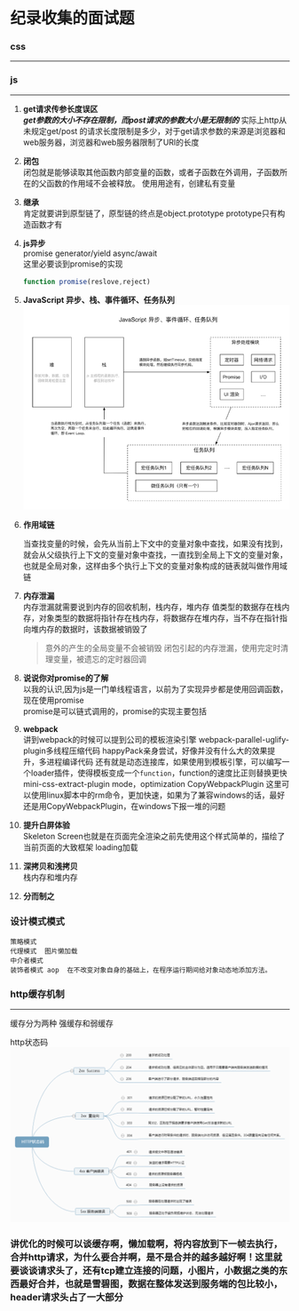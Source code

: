 # 纪录收集的面试题


### css
-----


### js
-----
1. **get请求传参长度误区**  
   ***get参数的大小不存在限制，而post请求的参数大小是无限制的***
   实际上http从未规定get/post 的请求长度限制是多少，对于get请求参数的来源是浏览器和web服务器，浏览器和web服务器限制了URl的长度
2. **闭包**  
    闭包就是能够读取其他函数内部变量的函数，或者子函数在外调用，子函数所在的父函数的作用域不会被释放。
    使用用途有，创建私有变量
3. **继承**  
    肯定就要讲到原型链了，原型链的终点是object.prototype prototype只有构造函数才有
4. **js异步**  
    promise generator/yield async/await   
    这里必要谈到promise的实现
    ```js
    function promise(reslove,reject)
    ```
5. **JavaScript 异步、栈、事件循环、任务队列**
    ![队列](./1.png)
6. **作用域链**

    当查找变量的时候，会先从当前上下文中的变量对象中查找，如果没有找到，就会从父级执行上下文的变量对象中查找，一直找到全局上下文的变量对象，也就是全局对象，这样由多个执行上下文的变量对象构成的链表就叫做作用域链

7. **内存泄漏**  
    内存泄漏就需要说到内存的回收机制，栈内存，堆内存
    值类型的数据存在栈内存，对象类型的数据将指针存在栈内存，将数据存在堆内存，当不存在指针指向堆内存的数据时，该数据被销毁了
    > 意外的产生的全局变量不会被销毁
    > 闭包引起的内存泄漏，使用完定时清理变量，被遗忘的定时器回调

8. **说说你对promise的了解**  
    以我的认识,因为js是一门单线程语言，以前为了实现异步都是使用回调函数，现在使用promise  
    promise是可以链式调用的，promise的实现主要包括
9. **webpack**  
    讲到webpack的时候可以提到公司的模板渲染引擎
    webpack-parallel-uglify-plugin多线程压缩代码
    happyPack亲身尝试，好像并没有什么大的效果提升，多进程编译代码
    还有就是动态连接库，如果使用到模板引擎，可以编写一个loader插件，使得模板变成一个`function`，function的速度比正则替换更快
    mini-css-extract-plugin
    mode，optimization
    CopyWebpackPlugin 这里可以使用linux脚本中的rm命令，更加快速，如果为了兼容windows的话，最好还是用CopyWebpackPlugin，在windows下报一堆的问题

10. **提升白屏体验**  
    Skeleton Screen也就是在页面完全渲染之前先使用这个样式简单的，描绘了当前页面的大致框架 
    loading加载
11. **深拷贝和浅拷贝**  
    栈内存和堆内存
12. **分而制之**  

### 设计模式模式

    策略模式  
    代理模式  图片懒加载
    中介者模式  
    装饰者模式 aop  在不改变对象自身的基础上，在程序运行期间给对象动态地添加方法。

### http缓存机制
_____

缓存分为两种 强缓存和弱缓存

http状态码
![http](./2.png)

### 讲优化的时候可以谈缓存啊，懒加载啊，将内容放到下一帧去执行，合并http请求，为什么要合并啊，是不是合并的越多越好啊！这里就要谈谈请求头了，还有tcp建立连接的问题，小图片，小数据之类的东西最好合并，也就是雪碧图，数据在整体发送到服务端的包比较小，header请求头占了一大部分
